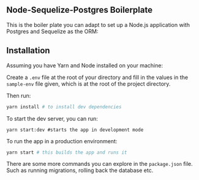 ## Node-Sequelize-Postgres Boilerplate

This is the boiler plate you can adapt to set up a Node.js application with Postgres and Sequelize as the ORM:


## Installation
Assuming you have Yarn and Node installed on your machine:

Create a `.env` file at the root of your directory and fill in the values in the `sample-env` file given, which is at the root of the project directory.

Then run:
```bash
yarn install # to install dev dependencies
```

To start the dev server, you can run:
```
yarn start:dev #starts the app in development mode
```
To run the app in a production environment:

```bash
yarn start # this builds the app and runs it
```

There are some more commands you can explore in the `package.json` file. Such as running migrations, rolling back the database etc.
